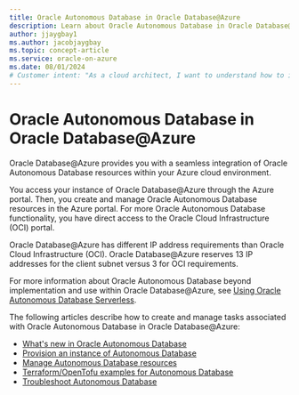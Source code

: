 ```yaml
---
title: Oracle Autonomous Database in Oracle Database@Azure
description: Learn about Oracle Autonomous Database in Oracle Database@Azure.
author: jjaygbay1
ms.author: jacobjaygbay
ms.topic: concept-article
ms.service: oracle-on-azure
ms.date: 08/01/2024
# Customer intent: "As a cloud architect, I want to understand how to integrate and manage Oracle Autonomous Database within Azure, so that I can leverage its capabilities while ensuring compatibility with Azure's infrastructure requirements."
---
```


# Oracle Autonomous Database in Oracle Database@Azure

Oracle Database@Azure provides you with a seamless integration of Oracle Autonomous Database resources within your Azure cloud environment.

You access your instance of Oracle Database@Azure through the Azure portal. Then, you create and manage Oracle Autonomous Database resources in the Azure portal. For more Oracle Autonomous Database functionality, you have direct access to the Oracle Cloud Infrastructure (OCI) portal.

Oracle Database@Azure has different IP address requirements than Oracle Cloud Infrastructure (OCI). Oracle Database@Azure reserves 13 IP addresses for the client subnet versus 3 for OCI requirements.

For more information about Oracle Autonomous Database beyond implementation and use within Oracle Database@Azure, see [Using Oracle Autonomous Database Serverless](https://docs.oracle.com/en/cloud/paas/autonomous-database/serverless/adbsb/index.html).

The following articles describe how to create and manage tasks associated with Oracle Autonomous Database in Oracle Database@Azure:

* [What's new in Oracle Autonomous Database](oracle-database-whats-new-autonomous-database-services.md)
* [Provision an instance of Autonomous Database](oracle-database-provision-autonomous-database.md)
* [Manage Autonomous Database resources](provision-manage-oracle-resources.md)
* [Terraform/OpenTofu examples for Autonomous Database](oracle-database-examples-autonomous-database-services.md)
* [Troubleshoot Autonomous Database](oracle-database-troubleshoot-autonomous-database-services.md)
